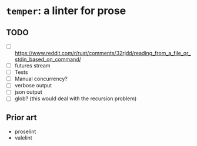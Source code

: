 # `temper`: a linter for prose

## TODO
- [ ] https://www.reddit.com/r/rust/comments/32rjdd/reading_from_a_file_or_stdin_based_on_command/
- [ ] futures stream
- [ ] Tests
- [ ] Manual concurrency?
- [ ] verbose output
- [ ] json output
- [ ] glob? (this would deal with the recursion problem)

## Prior art
- proselint
- valelint